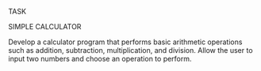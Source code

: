 TASK 

SIMPLE CALCULATOR

Develop a calculator program that performs basic arithmetic
operations such as addition, subtraction, multiplication, and
division. Allow the user to input two numbers and choose an
operation to perform.
